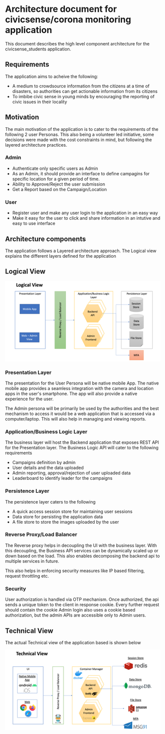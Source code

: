 # Architecture document for civicsense/corona monitoring application

This document describes the high level component architecture for the civicsense_students application.

## Requirements

The application aims to acheive the following:
- A medium to crowdsource information from the citizens at a time of disasters, so authorities can get actionable information from its citizens
- To imbibe civic sense in young minds by encouraging the reporting of civic issues in their locality

## Motivation

The main motivation of the application is to cater to the requirements of the following 2 user Personas. This also being a volunteer led initiative, some decisions were made with the cost constraints in mind, but following the layered architecture practices.

### Admin
- Authenticate only specific users as Admin
- As an Admin, it should provide an interface to define campagins for specific location for a given period of time.
- Ability to Approve/Reject the user submission
- Get a Report based on the Campaign/Location

### User
- Register user and make any user login to the application in an easy way
- Make it easy for the user to click and share information in an intutive and easy to use interface

## Architecture components

The application follows a Layered architecture approach. The Logical view explains the different layers defined for the application

## Logical View

![Logical View](LogicalView.png)

### Presentation Layer
The presentation for the User Persona will be native mobile App. The native mobile app provides a seamless integration with the camera and location apps in the user's smartphone. The app will also provide a native experience for the user.

The Admin persona will be primarily be used by the authorities and the best mechanism to access it would be a web application that is accessed via a computer/laptop. This will also help in managing and viewing reports.

### Application/Business Logic Layer
The business layer will host the Backend application that exposes REST API for the Presentation layer. The Business Logic API will cater to the following requirements
- Campaigns definition by admin 
- User details and the data uploaded
- Admin reporting, approval/rejection of user uploaded data
- Leaderboard to identify leader for the campaigns

### Persistence Layer
The persistence layer caters to the following
- A quick access session store for maintaining user sessions
- Data store for persisting the application data
- A file store to store the images uploaded by the user

### Reverse Proxy/Load Balancer
The Reverse proxy helps in decoupling the UI with the business layer. With this decoupling, the Business API services can be dynamically scaled up or down based on the load. This also enables decomposing the backend api to multiple services in future.

This also helps in enforcing security measures like IP based filtering, request throttling etc.

### Security
User authorization is handled via OTP mechanism. Once authorized, the api sends a unique token to the client in response cookie. Every further request should contain the cookie
Admin login also uses a cookie based authorization, but the admin APIs are accessible only to Admin users.

## Technical View

The actual Technical view of the application based is shown below

![Technical View](TechnicalView.png)
